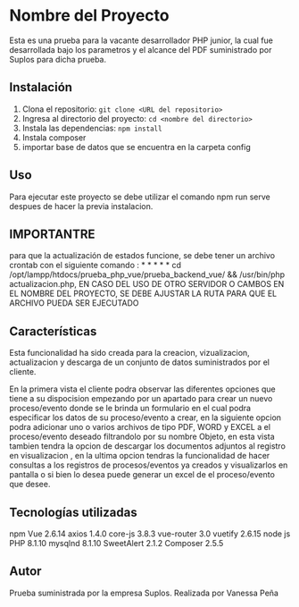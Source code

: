 # Nombre del Proyecto

Esta es una prueba para la vacante desarrollador PHP junior, la cual fue desarrollada bajo los parametros y el alcance del PDF suministrado por Suplos para dicha prueba.

## Instalación

1. Clona el repositorio: `git clone <URL del repositorio>`
2. Ingresa al directorio del proyecto: `cd <nombre del directorio>`
3. Instala las dependencias: `npm install`
4. Instala composer
5. importar base de datos que se encuentra en la carpeta config

## Uso

Para ejecutar este proyecto se debe utilizar el comando npm run serve despues de hacer la previa instalacion.
## IMPORTANTRE 
para que la actualización de estados funcione, se debe tener un archivo crontab con el siguiente comando : * * * * * cd /opt/lampp/htdocs/prueba_php_vue/prueba_backend_vue/ && /usr/bin/php actualizacion.php, EN CASO DEL USO DE OTRO SERVIDOR O CAMBOS EN EL NOMBRE DEL PROYECTO, SE DEBE AJUSTAR LA RUTA PARA QUE EL ARCHIVO PUEDA SER EJECUTADO


## Características

Esta funcionalidad ha sido creada para la creacion, vizualizacion, actualizacion y descarga de un conjunto de datos suministrados por el cliente.

En la primera vista el cliente podra observar las diferentes opciones que tiene a su dispocision empezando por un apartado para crear un nuevo proceso/evento donde se le brinda un formulario en el cual podra especificar los datos de su proceso/evento a crear, en la siguiente opcion podra adicionar uno o varios archivos de tipo PDF, WORD y EXCEL a el proceso/evento deseado filtrandolo por su nombre Objeto, en esta vista tambien tendra la opcion de descargar los documentos adjuntos al registro en visualizacion , en la ultima opcion tendras la funcionalidad de hacer consultas a los registros de procesos/eventos ya creados y visualizarlos en pantalla o si bien lo desea puede generar un excel de el proceso/evento que desee.

## Tecnologías utilizadas

npm
Vue 2.6.14 
axios 1.4.0
core-js 3.8.3
vue-router 3.0
vuetify 2.6.15
node js
PHP 8.1.10
mysqlnd 8.1.10
SweetAlert 2.1.2
Composer 2.5.5

## Autor

Prueba suministrada por la empresa Suplos.
Realizada por Vanessa Peña